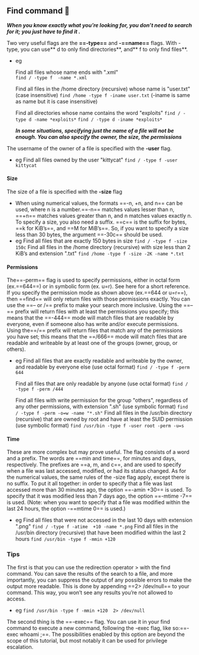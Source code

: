 ## Find command 🔎


***When you know exactly what you’re looking for, you don’t need to search for it; you just have to find it .***



Two very useful flags are the **==-type==** and **-==name==** flags. With -type, you can use** d to only find directories**, and** f to only find files**. 

- eg

	Find all files whose name ends with ".xml"	
	``find / -type f  -name *.xml``
	
	Find all files in the /home directory (recursive) whose name is "user.txt" (case insensitive)
	``find /home -type f -iname user.txt``
	(-iname is same as name but it is case insensitive)
	
	Find all directories whose name contains the word "exploits"
	``find / -type d -name *exploits*``
	``find / -type d -iname *exploits*``
	
	
	***In some situations, specifying just the name of a file will not be enough. You can also specify the owner, the size, the permissions***
	
The username of the owner of a file is specified with the **-user** flag.



- eg
	Find all files owned by the user "kittycat"
	``find / -type f -user kittycat``
#### Size

The size of a file is specified with the **-size** flag

- When using numerical values, the formats ==-n, +n, and n== can be used, where n is a number.==-n== matches values lesser than n, ==+n== matches values greater than n, and n matches values exactly n. To specify a size, you also need a suffix. ==c== is the suffix for bytes, ==k for KiB’s==, and ==M for MiB’s==. So, if you want to specify a size less than 30 bytes, the argument ==-30c== should be used.
- eg
 	Find all files that are exactly 150 bytes in size
	``find / -type f -size 150c``
	Find all files in the /home directory (recursive) with size less than 2 KiB’s and extension ".txt"
	``find /home -type f -size -2K -name *.txt``


#### Permissions

The==-perm== flag is used to specify permissions, either in octal form (ex.==644==) or in symbolic form (ex. u=r). See here for a short reference. If you specify the permission mode as shown above (ex.==644 or u=r==), then ==find== will only return files with those permissions exactly. You can use the ==– or /== prefix to make your search more inclusive. Using the ==–== prefix will return files with at least the permissions you specify; this means that the ==-444== mode will match files that are readable by everyone, even if someone also has write and/or execute permissions. Using the==/== prefix will return files that match any of the permissions you have set; this means that the ==/666== mode will match files that are readable and writeable by at least one of the groups (owner, group, or others).

- eg
	Find all files that are exactly readable and writeable by the owner, and readable by everyone else (use octal format)
		``find / -type f -perm 644``
	
	Find all files that are only readable by anyone (use octal format)
		``find / -type f -perm /444``
	
	Find all files with write permission for the group "others", regardless of any other permissions, with extension ".sh" (use symbolic format)
		``find / -type f -perm -o=w -name "*.sh"``
	Find all files in the /usr/bin directory (recursive) that are owned by root and have at least the SUID permission (use symbolic format)
	``find /usr/bin -type f -user root -perm -u=s``


#### Time
 These are more complex but may prove useful. The flag consists of a word and a prefix. The words are ==min and time==, for minutes and days, respectively. The prefixes are ==a, m, and c==, and are used to specify when a file was last accessed, modified, or had its status changed. As for the numerical values, the same rules of the -size flag apply, except there is no suffix. To put it all together: in order to specify that a file was last accessed more than 30 minutes ago, the option ==-amin +30== is used. To specify that it was modified less than 7 days ago, the option ==-mtime -7== is used. (Note: when you want to specify that a file was modified within the last 24 hours, the option -==mtime 0== is used.)
 
 - eg
 	Find all files that were not accessed in the last 10 days with extension ".png"
	``find / -type f -atime  +10 -name *.png``
	Find all files in the /usr/bin directory (recursive) that have been modified within the last 2 hours
	``find /usr/bin -type f -mmin +120``
	

### Tips
The first is that you can use the redirection operator > with the find command. You can save the results of the search to a file, and more importantly, you can suppress the output of any possible errors to make the output more readable. This is done by appending ==2> /dev/null== to your command. This way, you won’t see any results you’re not allowed to access.
- eg
	``find /usr/bin -type f -mmin +120  2> /dev/null``


The second thing is the ==-exec== flag. You can use it in your find command to execute a new command, following the -exec flag, like so:==-exec whoami \;==. The possibilities enabled by this option are beyond the scope of this tutorial, but most notably it can be used for privilege escalation.